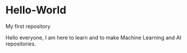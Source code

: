 # Hello-World
My first repository

Hello everyone,
I am here to learn and to make Machine Learning and AI repositories.
